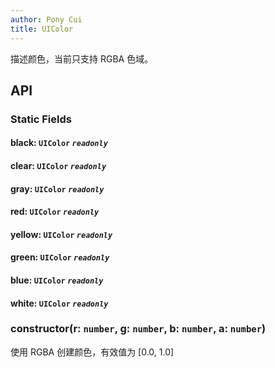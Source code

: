 ```yaml
---
author: Pony Cui
title: UIColor
---
```


描述颜色，当前只支持 RGBA 色域。

## API

### Static Fields

#### black: `UIColor` *`readonly`*
#### clear: `UIColor` *`readonly`*
#### gray: `UIColor` *`readonly`*
#### red: `UIColor` *`readonly`*
#### yellow: `UIColor` *`readonly`*
#### green: `UIColor` *`readonly`*
#### blue: `UIColor` *`readonly`*
#### white: `UIColor` *`readonly`*

### constructor(r: `number`, g: `number`, b: `number`, a: `number`)
使用 RGBA 创建颜色，有效值为 [0.0, 1.0]